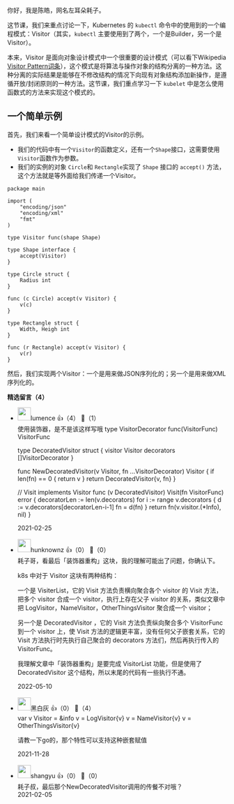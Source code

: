 你好，我是陈皓，网名左耳朵耗子。

这节课，我们来重点讨论一下，Kubernetes 的 `kubectl` 命令中的使用到的一个编程模式：Visitor（其实，`kubectl` 主要使用到了两个，一个是Builder，另一个是Visitor）。

本来，Visitor 是面向对象设计模式中一个很重要的设计模式（可以看下Wikipedia [Visitor Pattern词条](https://en.wikipedia.org/wiki/Visitor_pattern)），这个模式是将算法与操作对象的结构分离的一种方法。这种分离的实际结果是能够在不修改结构的情况下向现有对象结构添加新操作，是遵循开放/封闭原则的一种方法。这节课，我们重点学习一下 `kubelet` 中是怎么使用函数式的方法来实现这个模式的。

## 一个简单示例

首先，我们来看一个简单设计模式的Visitor的示例。

- 我们的代码中有一个`Visitor`的函数定义，还有一个`Shape`接口，这需要使用 `Visitor`函数作为参数。
- 我们的实例的对象 `Circle`和 `Rectangle`实现了 `Shape` 接口的 `accept()` 方法，这个方法就是等外面给我们传递一个Visitor。

```
package main

import (
    "encoding/json"
    "encoding/xml"
    "fmt"
)

type Visitor func(shape Shape)

type Shape interface {
    accept(Visitor)
}

type Circle struct {
    Radius int
}

func (c Circle) accept(v Visitor) {
    v(c)
}

type Rectangle struct {
    Width, Heigh int
}

func (r Rectangle) accept(v Visitor) {
    v(r)
}
```

然后，我们实现两个Visitor：一个是用来做JSON序列化的；另一个是用来做XML序列化的。
<div><strong>精选留言（4）</strong></div><ul>
<li><img src="http://thirdwx.qlogo.cn/mmopen/vi_32/Q0j4TwGTfTJtl3p4gcguAZy580SyoQAic79Z7QAvTcibnicV9K8x2Yzbxa8BlknwhquzTPPklaWPDDbrECQG3uurg/132" width="30px"><span>lumence</span> 👍（4） 💬（1）<div>使用装饰器，是不是该这样写哦
type VisitorDecorator func(VisitorFunc) VisitorFunc

type DecoratedVisitor struct {
	visitor    Visitor
	decorators []VisitorDecorator
}

func NewDecoratedVisitor(v Visitor, fn ...VisitorDecorator) Visitor {
	if len(fn) == 0 {
		return v
	}
	return DecoratedVisitor{v, fn}
}

&#47;&#47; Visit implements Visitor
func (v DecoratedVisitor) Visit(fn VisitorFunc) error {
	decoratorLen := len(v.decorators)
	for i := range v.decorators {
		d := v.decorators[decoratorLen-i-1]
		fn = d(fn)
	}
	return fn(v.visitor.(*Info), nil)
}</div>2021-02-25</li><br/><li><img src="https://static001.geekbang.org/account/avatar/00/0f/65/42/76eb78bd.jpg" width="30px"><span>hunknownz</span> 👍（0） 💬（0）<div>耗子哥，看最后「装饰器重构」这块，我的理解可能出了问题，你确认下。

k8s 中对于 Visitor 这块有两种结构：

一个是 VisiterList，它的 Visit 方法负责横向聚合各个 visitor 的 Visit 方法，把多个 visitor 合成一个 visitor，执行上存在父子 visitor 的关系，类似文章中把 LogVisitor，NameVisitor，OtherThingsVisitor 聚合成一个 visitor；

另一个是 DecoratedVisitor ，它的 Visit 方法负责纵向聚合多个 VisitorFunc 到一个 visitor 上，使 Visit 方法的逻辑更丰富，没有任何父子嵌套关系，它的 Visit 方法执行时先执行自己聚合的 decorators 方法们，然后再执行传入的 VisitorFunc。

我理解文章中「装饰器重构」是要完成 VisitorList 功能，但是使用了 DecoratedVisitor 这个结构，所以末尾的代码有一些执行不通。</div>2022-05-10</li><br/><li><img src="https://static001.geekbang.org/account/avatar/00/25/4a/3d/b96f090c.jpg" width="30px"><span>黑白灰</span> 👍（0） 💬（4）<div>var v Visitor = &amp;info
  v = LogVisitor{v}
  v = NameVisitor{v}
  v = OtherThingsVisitor{v}

请教一下go的，那个特性可以支持这种嵌套赋值</div>2021-11-28</li><br/><li><img src="https://static001.geekbang.org/account/avatar/00/0f/6e/bd/b83ad32d.jpg" width="30px"><span>shangyu</span> 👍（0） 💬（0）<div>耗子叔，最后那个NewDecoratedVisitor调用的传餐不对哦？</div>2021-02-05</li><br/>
</ul>